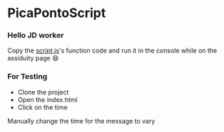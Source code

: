 # PicaPontoScript

### Hello JD worker

Copy the <a href="https://github.com/eusouorui/PicaPontoScript/blob/master/script.js" target="_blank">script.js</a>'s function code and run it in the console while on the assiduity page 😄

### For Testing 
- Clone the project
- Open the index.html 
- Click on the time

Manually change the time for the message to vary

